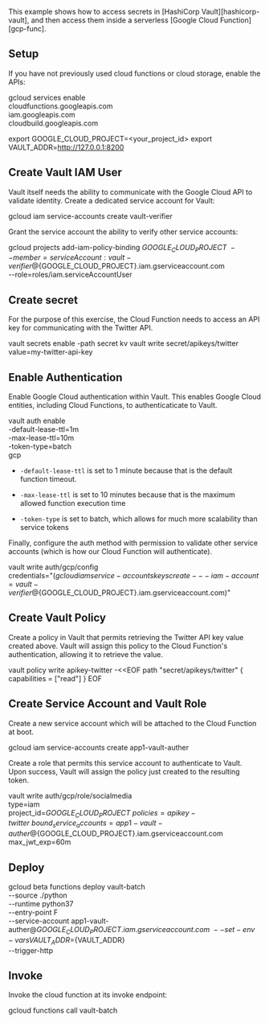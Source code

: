 This example shows how to access secrets in [HashiCorp Vault][hashicorp-vault],
and then access them inside a serverless [Google Cloud Function][gcp-func].


## Setup

If you have not previously used cloud functions or cloud storage, enable the
APIs:

  gcloud services enable \
    cloudfunctions.googleapis.com \
    iam.googleapis.com \
    cloudbuild.googleapis.com


  export GOOGLE_CLOUD_PROJECT=<your_project_id>
  export VAULT_ADDR=http://127.0.0.1:8200


## Create Vault IAM User

Vault itself needs the ability to communicate with the Google Cloud API to
validate identity. Create a dedicated service account for Vault:

  gcloud iam service-accounts create vault-verifier


Grant the service account the ability to verify other service accounts:

  gcloud projects add-iam-policy-binding ${GOOGLE_CLOUD_PROJECT} \
    --member=serviceAccount:vault-verifier@${GOOGLE_CLOUD_PROJECT}.iam.gserviceaccount.com \
    --role=roles/iam.serviceAccountUser


<!-- This IAM user can be attached directly to the GCE/GKE instances on which Vault
is running, or it can be provided to Vault as a configuration parameter. For
simplicity, this guide supplies the credentials directly to Vault. -->


## Create secret

For the purpose of this exercise, the Cloud Function needs to access an API key for
communicating with the Twitter API.

  vault secrets enable -path secret kv
  vault write secret/apikeys/twitter value=my-twitter-api-key



## Enable Authentication

Enable Google Cloud authentication within Vault. This enables Google Cloud
entities, including Cloud Functions, to authenticaticate to Vault.

  vault auth enable \
    -default-lease-ttl=1m \
    -max-lease-ttl=10m \
    -token-type=batch \
    gcp


- `-default-lease-ttl` is set to 1 minute because that is the default function
  timeout.

- `-max-lease-ttl` is set to 10 minutes because that is the maximum allowed
  function execution time

- `-token-type` is set to batch, which allows for much more scalability than
  service tokens

Finally, configure the auth method with permission to validate other service
accounts (which is how our Cloud Function will authenticate).

  vault write auth/gcp/config \
    credentials="$(gcloud iam service-accounts keys create - --iam-account=vault-verifier@${GOOGLE_CLOUD_PROJECT}.iam.gserviceaccount.com)"



## Create Vault Policy

Create a policy in Vault that permits retrieving the Twitter API key value
created above. Vault will assign this policy to the Cloud Function's
authentication, allowing it to retrieve the value.

  vault policy write apikey-twitter -<<EOF
path "secret/apikeys/twitter" {
  capabilities = ["read"]
}
EOF



## Create Service Account and Vault Role

Create a new service account which will be attached to the Cloud Function at
boot.

  gcloud iam service-accounts create app1-vault-auther


Create a role that permits this service account to authenticate to Vault. Upon
success, Vault will assign the policy just created to the resulting token.

  vault write auth/gcp/role/socialmedia \
    type=iam \
    project_id=${GOOGLE_CLOUD_PROJECT} \
    policies=apikey-twitter \
    bound_service_accounts=app1-vault-auther@${GOOGLE_CLOUD_PROJECT}.iam.gserviceaccount.com \
    max_jwt_exp=60m



## Deploy


  gcloud beta functions deploy vault-batch \
    --source ./python \
    --runtime python37 \
    --entry-point F \
    --service-account app1-vault-auther@${GOOGLE_CLOUD_PROJECT}.iam.gserviceaccount.com \
    --set-env-vars VAULT_ADDR=${VAULT_ADDR} \
    --trigger-http


## Invoke

Invoke the cloud function at its invoke endpoint:

  gcloud functions call vault-batch



